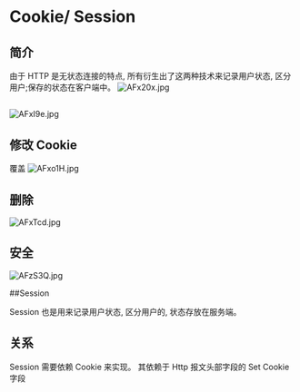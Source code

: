 # Cookie/ Session

## 简介

由于 HTTP 是无状态连接的特点, 所有衍生出了这两种技术来记录用户状态, 区分用户;保存的状态在客户端中。
![AFx20x.jpg](https://s2.ax1x.com/2019/03/13/AFx20x.jpg)


## 
![AFxI9e.jpg](https://s2.ax1x.com/2019/03/13/AFxI9e.jpg)

## 修改 Cookie 

覆盖
![AFxo1H.jpg](https://s2.ax1x.com/2019/03/13/AFxo1H.jpg)
## 删除 

![AFxTcd.jpg](https://s2.ax1x.com/2019/03/13/AFxTcd.jpg)

## 安全

![AFzS3Q.jpg](https://s2.ax1x.com/2019/03/13/AFzS3Q.jpg)

##Session

Session 也是用来记录用户状态, 区分用户的, 状态存放在服务端。

## 关系

Session 需要依赖 Cookie 来实现。
其依赖于 Http 报文头部字段的 Set Cookie 字段


